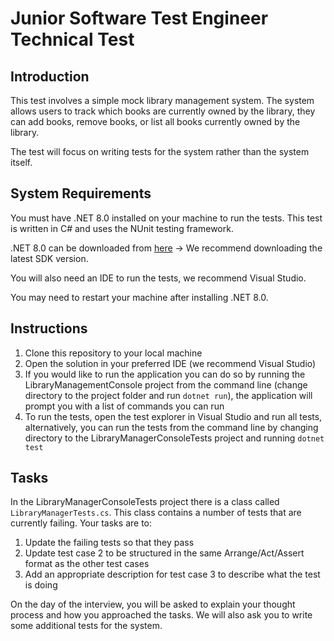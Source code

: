 # Junior Software Test Engineer Technical Test

## Introduction

This test involves a simple mock library management system. The system allows users to track which books are currently owned by the library, they can add books, remove books, or list all books currently owned by the library.

The test will focus on writing tests for the system rather than the system itself.

## System Requirements

You must have .NET 8.0 installed on your machine to run the tests.
This test is written in C# and uses the NUnit testing framework.

.NET 8.0 can be downloaded from [here](https://dotnet.microsoft.com/download/dotnet/8.0) -> We recommend downloading the latest SDK version.

You will also need an IDE to run the tests, we recommend Visual Studio.

You may need to restart your machine after installing .NET 8.0.

## Instructions

1. Clone this repository to your local machine
2. Open the solution in your preferred IDE (we recommend Visual Studio)
3. If you would like to run the application you can do so by running the LibraryManagementConsole project from the command line (change directory to the project folder and run `dotnet run`), the application will prompt you with a list of commands you can run
4. To run the tests, open the test explorer in Visual Studio and run all tests, alternatively, you can run the tests from the command line by changing directory to the LibraryManagerConsoleTests project and running `dotnet test`

## Tasks

In the LibraryManagerConsoleTests project there is a class called `LibraryManagerTests.cs`. This class contains a number of tests that are currently failing. Your tasks are to:

1. Update the failing tests so that they pass
2. Update test case 2 to be structured in the same Arrange/Act/Assert format as the other test cases
3. Add an appropriate description for test case 3 to describe what the test is doing

On the day of the interview, you will be asked to explain your thought process and how you approached the tasks.
We will also ask you to write some additional tests for the system.
